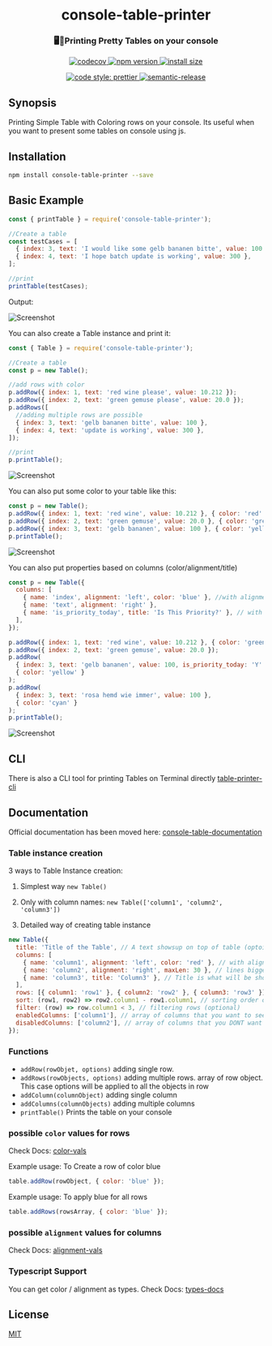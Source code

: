 <h1 align="center">console-table-printer</h1>
<h3 align="center">🖥️🍭Printing Pretty Tables on your console</h3>
<p align="center">
  <a href="https://codecov.io/gh/ayonious/console-table-printer">
    <img alt="codecov" src="https://codecov.io/gh/ayonious/console-table-printer/branch/master/graph/badge.svg">
  </a>
  <a href="https://badge.fury.io/js/console-table-printer">
    <img alt="npm version" src="https://badge.fury.io/js/console-table-printer.svg">
  </a>
  <a href="https://packagephobia.now.sh/result?p=console-table-printer">
    <img alt="install size" src="https://packagephobia.now.sh/badge?p=console-table-printer@latest">
  </a>
</p>
<p align="center">
  <a href="https://github.com/prettier/prettier">
    <img alt="code style: prettier" src="https://img.shields.io/badge/code_style-prettier-ff69b4.svg?style=plastic">
  </a>
  <a href="https://github.com/semantic-release/semantic-release">
    <img alt="semantic-release" src="https://img.shields.io/badge/%20%20%F0%9F%93%A6%F0%9F%9A%80-semantic--release-e10079.svg">
  </a>
</p>

## Synopsis

Printing Simple Table with Coloring rows on your console. Its useful when you want to present some tables on console using js.

## Installation

```bash
npm install console-table-printer --save
```

## Basic Example

```javascript
const { printTable } = require('console-table-printer');

//Create a table
const testCases = [
  { index: 3, text: 'I would like some gelb bananen bitte', value: 100 },
  { index: 4, text: 'I hope batch update is working', value: 300 },
];

//print
printTable(testCases);
```

Output:

![Screenshot](https://cdn.jsdelivr.net/gh/ayonious/console-table-printer@master/static-resources/quick-print.png)

You can also create a Table instance and print it:

```javascript
const { Table } = require('console-table-printer');

//Create a table
const p = new Table();

//add rows with color
p.addRow({ index: 1, text: 'red wine please', value: 10.212 });
p.addRow({ index: 2, text: 'green gemuse please', value: 20.0 });
p.addRows([
  //adding multiple rows are possible
  { index: 3, text: 'gelb bananen bitte', value: 100 },
  { index: 4, text: 'update is working', value: 300 },
]);

//print
p.printTable();
```

![Screenshot](https://cdn.jsdelivr.net/gh/ayonious/console-table-printer@master/static-resources/screenshot-simple.png)

You can also put some color to your table like this:

```javascript
const p = new Table();
p.addRow({ index: 1, text: 'red wine', value: 10.212 }, { color: 'red' });
p.addRow({ index: 2, text: 'green gemuse', value: 20.0 }, { color: 'green' });
p.addRow({ index: 3, text: 'gelb bananen', value: 100 }, { color: 'yellow' });
p.printTable();
```

![Screenshot](https://cdn.jsdelivr.net/gh/ayonious/console-table-printer@master/static-resources/screenshot-colored.png)

You can also put properties based on columns (color/alignment/title)

```javascript
const p = new Table({
  columns: [
    { name: 'index', alignment: 'left', color: 'blue' }, //with alignment and color
    { name: 'text', alignment: 'right' },
    { name: 'is_priority_today', title: 'Is This Priority?' }, // with Title as separate Text
  ],
});

p.addRow({ index: 1, text: 'red wine', value: 10.212 }, { color: 'green' });
p.addRow({ index: 2, text: 'green gemuse', value: 20.0 });
p.addRow(
  { index: 3, text: 'gelb bananen', value: 100, is_priority_today: 'Y' },
  { color: 'yellow' }
);
p.addRow(
  { index: 3, text: 'rosa hemd wie immer', value: 100 },
  { color: 'cyan' }
);
p.printTable();
```

![Screenshot](https://cdn.jsdelivr.net/gh/ayonious/console-table-printer@master/static-resources/screenshot-column-props.png)

## CLI

There is also a CLI tool for printing Tables on Terminal directly [table-printer-cli](https://www.npmjs.com/package/table-printer-cli)

## Documentation

Official documentation has been moved here: [console-table-documentation](https://console-table.netlify.app)

### Table instance creation

3 ways to Table Instance creation:

1. Simplest way `new Table()`

2. Only with column names: `new Table(['column1', 'column2', 'column3'])`

3. Detailed way of creating table instance

```javascript
new Table({
  title: 'Title of the Table', // A text showsup on top of table (optoinal)
  columns: [
    { name: 'column1', alignment: 'left', color: 'red' }, // with alignment and color
    { name: 'column2', alignment: 'right', maxLen: 30 }, // lines bigger than this will be splitted in multiple lines
    { name: 'column3', title: 'Column3' }, // Title is what will be shown while printing, by default title = name
  ],
  rows: [{ column1: 'row1' }, { column2: 'row2' }, { column3: 'row3' }],
  sort: (row1, row2) => row2.column1 - row1.column1, // sorting order of rows (optional), this is normal js sort function for Array.sort
  filter: (row) => row.column1 < 3, // filtering rows (optional)
  enabledColumns: ['column1'], // array of columns that you want to see, all other will be ignored (optional)
  disabledColumns: ['column2'], // array of columns that you DONT want to see, these will always be hidden
});
```

### Functions

- `addRow(rowObjet, options)` adding single row.
- `addRows(rowObjects, options)` adding multiple rows. array of row object. This case options will be applied to all the objects in row
- `addColumn(columnObject)` adding single column
- `addColumns(columnObjects)` adding multiple columns
- `printTable()` Prints the table on your console

### possible `color` values for rows

Check Docs: [color-vals](https://console-table.netlify.app/docs/doc-color)

Example usage: To Create a row of color blue

```js
table.addRow(rowObject, { color: 'blue' });
```

Example usage: To apply blue for all rows

```js
table.addRows(rowsArray, { color: 'blue' });
```

### possible `alignment` values for columns

Check Docs: [alignment-vals](https://console-table.netlify.app/docs/doc-alignment)

### Typescript Support

You can get color / alignment as types. Check Docs: [types-docs](https://console-table.netlify.app/docs/doc-typescript)

## License

[MIT](https://github.com/ayonious/console-table-printer/blob/master/LICENSE)
